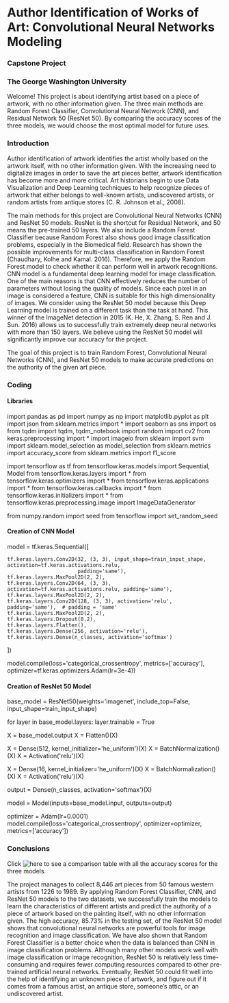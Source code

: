 # Author Identification of Works of Art: Convolutional Neural Networks Modeling
### Capstone Project
### The George Washington University

Welcome! This project is about identifying artist based on a piece of artwork, with no other information given. The three main methods are Random Forest Classifier, Convolutional Neural Network (CNN), and Residual Network 50 (ResNet 50). By comparing the accuracy scores of the three models, we would choose the most optimal model for future uses.

### Introduction
Author identification of artwork identifies the artist wholly based on the artwork itself, with no other information given. With the increasing need to digitalize images in order to save the art pieces better, artwork identification has become more and more critical. Art historians begin to use Data Visualization and Deep Learning techniques to help recognize pieces of artwork that either belongs to well-known artists, undiscovered artists, or random artists from antique stores (C. R. Johnson et al., 2008). 

The main methods for this project are Convolutional Neural Networks (CNN) and ResNet 50 models. ResNet is the shortcut for Residual Network, and 50 means the pre-trained 50 layers. We also include a Random Forest Classifier because Random Forest also shows good image classification problems, especially in the Biomedical field. Research has shown the possible improvements for multi-class classification in Random Forest (Chaudhary, Kolhe and Kamal. 2016). Therefore, we apply the Random Forest model to check whether it can perform well in artwork recognitions. CNN model is a fundamental deep learning model for image classification. One of the main reasons is that CNN effectively reduces the number of parameters without losing the quality of models. Since each pixel in an image is considered a feature, CNN is suitable for this high dimensionality of images. We consider using the ResNet 50 model because this Deep Learning model is trained on a different task than the task at hand. This winner of the ImageNet detection in 2015 (K. He, X. Zhang, S. Ren and J. Sun. 2016) allows us to successfully train extremely deep neural networks with more than 150 layers. We believe using the ResNet 50 model will significantly improve our accuracy for the project.

The goal of this project is to train Random Forest, Convolutional Neural Networks (CNN), and ResNet 50 models to make accurate predictions on the authority of the given art piece. 

### Coding
#### Libraries
import pandas as pd
import numpy as np
import matplotlib.pyplot as plt
import json
from sklearn.metrics import *
import seaborn as sns
import os
from tqdm import tqdm, tqdm_notebook
import random
import cv2
from keras.preprocessing import *
import imageio
from sklearn import svm
import sklearn.model_selection as model_selection
from sklearn.metrics import accuracy_score
from sklearn.metrics import f1_score

import tensorflow as tf
from tensorflow.keras.models import Sequential, Model
from tensorflow.keras.layers import *
from tensorflow.keras.optimizers import *
from tensorflow.keras.applications import *
from tensorflow.keras.callbacks import *
from tensorflow.keras.initializers import *
from tensorflow.keras.preprocessing.image import ImageDataGenerator

from numpy.random import seed
from tensorflow import set_random_seed

#### Creation of CNN Model

model = tf.keras.Sequential([

    tf.keras.layers.Conv2D(32, (3, 3), input_shape=train_input_shape, activation=tf.keras.activations.relu,
                           padding='same'),
    tf.keras.layers.MaxPool2D(2, 2),
    tf.keras.layers.Conv2D(64, (3, 3), activation=tf.keras.activations.relu, padding='same'),
    tf.keras.layers.MaxPool2D(2, 2),
    tf.keras.layers.Conv2D(128, (3, 3), activation='relu', padding='same'),  # padding = 'same'
    tf.keras.layers.MaxPool2D(2, 2),
    tf.keras.layers.Dropout(0.2),
    tf.keras.layers.Flatten(),
    tf.keras.layers.Dense(256, activation='relu'),
    tf.keras.layers.Dense(n_classes, activation='softmax')

])

model.compile(loss='categorical_crossentropy',
              metrics=['accuracy'],
              optimizer=tf.keras.optimizers.Adam(lr=3e-4))
              
#### Creation of ResNet 50 Model
base_model = ResNet50(weights='imagenet', include_top=False, input_shape=train_input_shape)

for layer in base_model.layers:
    layer.trainable = True

X = base_model.output
X = Flatten()(X)

X = Dense(512, kernel_initializer='he_uniform')(X)
X = BatchNormalization()(X)
X = Activation('relu')(X)

X = Dense(16, kernel_initializer='he_uniform')(X)
X = BatchNormalization()(X)
X = Activation('relu')(X)

output = Dense(n_classes, activation='softmax')(X)

model = Model(inputs=base_model.input, outputs=output)

optimizer = Adam(lr=0.0001)
model.compile(loss='categorical_crossentropy',
              optimizer=optimizer,
              metrics=['accuracy'])
              
### Conclusions

Click ![here]() to see a comparison table with all the accuracy scores for the three models.

The project manages to collect 8,446 art pieces from 50 famous western artists from 1226 to 1989. By applying Random Forest Classifier, CNN, and ResNet 50 models to the two datasets, we successfully train the models to learn the characteristics of different artists and predict the authority of a piece of artwork based on the painting itself, with no other information given. The high accuracy, 85.73% in the testing set, of the ResNet 50 model shows that convolutional neural networks are powerful tools for image recognition and image classification. We have also shown that Random Forest Classifier is a better choice when the data is balanced than CNN in image classification problems. Although many other models work well with image classification or image recognition, ResNet 50 is relatively less time-consuming and requires fewer computing resources compared to other pre-trained artificial neural networks. Eventually, ResNet 50 could fit well into the help of identifying an unknown piece of artwork, and figure out if it comes from a famous artist, an antique store, someone’s attic, or an undiscovered artist. 

